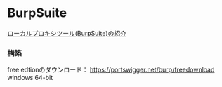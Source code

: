 BurpSuite
===

[ローカルプロキシツール(BurpSuite)の紹介](http://www.as-lab.net/150713/)

### 構築
free edtionのダウンロード：
https://portswigger.net/burp/freedownload
windows 64-bit
